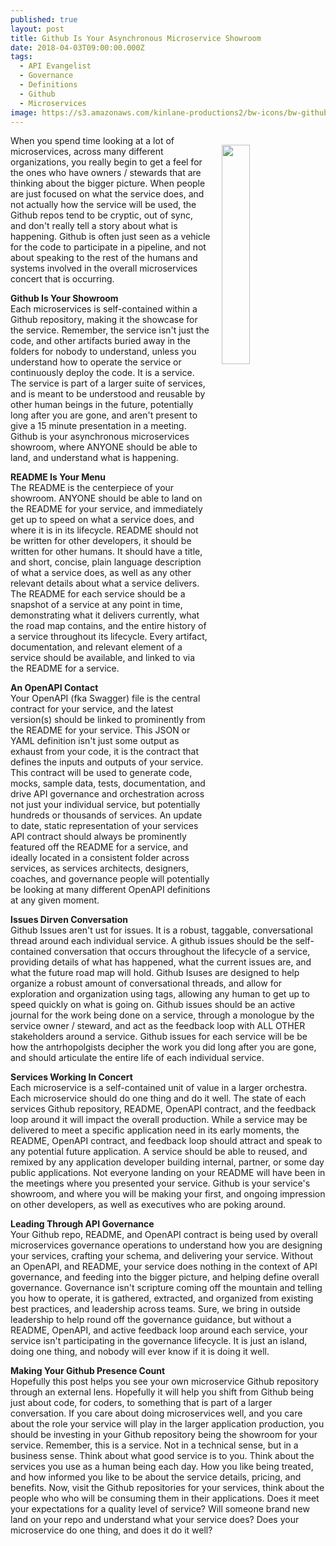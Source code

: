 ```yaml
---
published: true
layout: post
title: Github Is Your Asynchronous Microservice Showroom
date: 2018-04-03T09:00:00.000Z
tags:
  - API Evangelist
  - Governance
  - Definitions
  - Github
  - Microservices
image: https://s3.amazonaws.com/kinlane-productions2/bw-icons/bw-github.jpg
---
```

<p><img src="{{ page.image }}" width="30%" align="right" style="padding: 15px;" /></p>When you spend time looking at a lot of microservices, across many different organizations, you really begin to get a feel for the ones who have owners / stewards that are thinking about the bigger picture. When people are just focused on what the service does, and not actually how the service will be used, the Github repos tend to be cryptic, out of sync, and don't really tell a story about what is happening. Github is often just seen as a vehicle for the code to participate in a pipeline, and not about speaking to the rest of the humans and systems involved in the overall microservices concert that is occurring.

**Github Is Your Showroom**<br />
Each microservices is self-contained within a Github repository, making it the showcase for the service. Remember, the service isn't just the code, and other artifacts buried away in the folders for nobody to understand, unless you understand how to operate the service or continuously deploy the code. It is a service. The service is part of a larger suite of services, and is meant to be understood and reusable by other human beings in the future, potentially long after you are gone, and aren't present to give a 15 minute presentation in a meeting. Github is your asynchronous microservices showroom, where ANYONE should be able to land, and understand what is happening.

**README Is Your Menu**<br />
The README is the centerpiece of your showroom. ANYONE should be able to land on the README for your service, and immediately get up to speed on what a service does, and where it is in its lifecycle. README should not be written for other developers, it should be written for other humans. It should have a title, and short, concise, plain language description of what a service does, as well as any other relevant details about what a service delivers. The README for each service should be a snapshot of a service at any point in time, demonstrating what it delivers currently, what the road map contains, and the entire history of a service throughout its lifecycle. Every artifact, documentation, and relevant element of a service should be available, and linked to via the README for a service.

**An OpenAPI Contact**<br />
Your OpenAPI (fka Swagger) file is the central contract for your service, and the latest version(s) should be linked to prominently from the README for your service. This JSON or YAML definition isn't just some output as exhaust from your code, it is the contract that defines the inputs and outputs of your service. This contract will be used to generate code, mocks, sample data, tests, documentation, and drive API governance and orchestration across not just your individual service, but potentially hundreds or thousands of services. An update to date, static representation of your services API contract should always be prominently featured off the README for a service, and ideally located in a consistent folder across services, as services architects, designers, coaches, and governance people will potentially be looking at many different OpenAPI definitions at any given moment.

**Issues Dirven Conversation**<br />
Github Issues aren't ust for issues. It is a robust, taggable, conversational thread around each individual service. A github issues should be the self-contained conversation that occurs throughout the lifecycle of a service, providing details of what has happened, what the current issues are, and what the future road map will hold. Github Isuses are designed to help organize a robust amount of conversational threads, and allow for exploration and organization using tags, allowing any human to get up to speed quickly on what is going on. Github issues should be an active journal for the work being done on a service, through a monologue by the service owner / steward, and act as the feedback loop with ALL OTHER stakeholders around a service. Github issues for each service will be be how the antrhopolgists decipher the work you did long after you are gone, and should articulate the entire life of each individual service.

**Services Working In Concert**<br />
Each microservice is a self-contained unit of value in a larger orchestra. Each microservice should do one thing and do it well. The state of each services Github repository, README, OpenAPI contract, and the feedback loop around it will impact the overall production. While a service may be delivered to meet a specific application need in its early moments, the README, OpenAPI contract, and feedback loop should attract and speak to any potential future application. A service should be able to reused, and remixed by any application developer building internal, partner, or some day public applications. Not everyone landing on your README will have been in the meetings where you presented your service. Github is your service's showroom, and where you will be making your first, and ongoing impression on other developers, as well as executives who are poking around.

**Leading Through API Governance**<br />
Your Github repo, README, and OpenAPI contract is being used by overall microservices governance operations to understand how you are designing your services, crafting your schema, and delivering your service. Without an OpenAPI, and README, your service does nothing in the context of API governance, and feeding into the bigger picture, and helping define overall governance. Governance isn't scripture coming off the mountain and telling you how to operate, it is gathered, extracted, and organized from existing best practices, and leadership across teams. Sure, we bring in outside leadership to help round off the governance guidance, but without a README, OpenAPI, and active feedback loop around each service, your service isn't participating in the governance lifecycle. It is just an island, doing one thing, and nobody will ever know if it is doing it well.

**Making Your Github Presence Count**<br />
Hopefully this post helps you see your own microservice Github repository through an external lens. Hopefully it will help you shift from Github being just about code, for coders, to something that is part of a larger conversation. If you care about doing microservices well, and you care about the role your service will play in the larger application production, you should be investing in your Github repository being the showroom for your service. Remember, this is a service. Not in a technical sense, but in a business sense. Think about what good service is to you. Think about the services you use as a human being each day. How you like being treated, and how informed you like to be about the service details, pricing, and benefits. Now, visit the Github repositories for your services, think about the people who who will be consuming them in their applications. Does it meet your expectations for a quality level of service? Will someone brand new land on your repo and understand what your service does? Does your microservice do one thing, and does it do it well?
